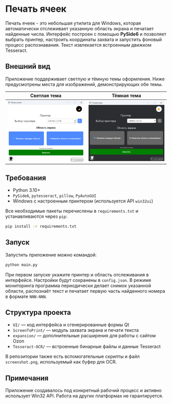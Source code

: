 # Печать ячеек

Печать ячеек - это небольшая утилита для Windows, которая автоматически
отслеживает указанную область экрана и печатает найденные числа.
Интерфейс построен с помощью **PySide6** и позволяет выбрать принтер,
настроить координаты захвата и запустить фоновый процесс распознавания.
Текст извлекается встроенным движком Tesseract.

## Внешний вид

Приложение поддерживает светлую и тёмную темы оформления. Ниже
предусмотрены места для изображений, демонстрирующих обе темы.

| Светлая тема | Тёмная тема |
|--------------|-------------|
|![img_1.png](img_1.png)|![img_2.png](img_2.png)|

## Требования

- Python 3.10+
- `PySide6`, `pytesseract`, `pillow`, `PyAutoGUI`
- Windows с настроенным принтером (используется API `win32ui`)

Все необходимые пакеты перечислены в `requirements.txt` и устанавливаются
через `pip`:

```bash
pip install -r requirements.txt
```

## Запуск

Запустить приложение можно командой:

```bash
python main.py
```

При первом запуске укажите принтер и область отслеживания в интерфейсе.
Настройки будут сохранены в `config.json`. В режиме мониторинга программа
периодически делает снимок указанной области, распознаёт текст и печатает
первую часть найденного номера в формате `NNN-NNN`.

## Структура проекта

- `UI/` — код интерфейса и сгенерированные формы Qt
- `ScreenToPrint/` — модуль захвата экрана и печати текста
- `expansion/` — дополнительные расширения для работы с сайтом Ozon
- `Tesseract-OCR/` — встроенные бинарные файлы и данные Tesseract

В репозитории также есть вспомогательные скрипты и файл `screenshot.png`,
используемый как буфер для OCR.

## Примечания

Приложение создавалось под конкретный рабочий процесс и активно
использует Win32 API.  Работа на других платформах не гарантируется.
